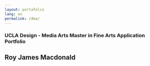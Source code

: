 ```yaml
---
layout: portafolio
lang: en
permalink: /dma/
---
```


### UCLA  Design - Media Arts Master in Fine Arts Application Portfolio

## Roy James Macdonald
